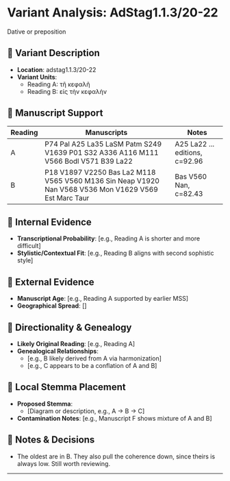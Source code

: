 # Variant Analysis: AdStag1.1.3/20-22

Dative or preposition

## 📌 Variant Description
- **Location**: adstag1.1.3/20-22
- **Variant Units**: 
  - Reading A: τῆ κεφαλῆ
  - Reading B: εἰς τὴν κεφαλὴν

## 🧬 Manuscript Support
| Reading | Manuscripts | Notes |
|--------|-------------|-------|
| A      | P74 Pal A25 La35 LaSM Patm S249 V1639 P01 S32 A336 A116 M111 V566 Bodl V571 B39 La22 | A25 La22 ... editions, c=92.96 |
| B      | P18 V1897 V2250 Bas La2 M118 V565 V560 M136 Sin Neap V1920 Nan V568 V536 Mon V1629 V569 Est Marc Taur | Bas V560 Nan, c=82.43  |

## 🧠 Internal Evidence
- **Transcriptional Probability**: [e.g., Reading A is shorter and more difficult]
- **Stylistic/Contextual Fit**: [e.g., Reading B aligns with second sophistic style]

## 🧭 External Evidence
- **Manuscript Age**: [e.g., Reading A supported by earlier MSS]
- **Geographical Spread**: []

## 🔄 Directionality & Genealogy
- **Likely Original Reading**: [e.g., Reading A]
- **Genealogical Relationships**:
  - [e.g., B likely derived from A via harmonization]
  - [e.g., C appears to be a conflation of A and B]

## 🌿 Local Stemma Placement
- **Proposed Stemma**:
  - [Diagram or description, e.g., A → B → C]
- **Contamination Notes**: [e.g., Manuscript F shows mixture of A and B]

## 📝 Notes & Decisions
- The oldest are in B. They also pull the coherence down, since theirs is always low. Still worth reviewing.

---